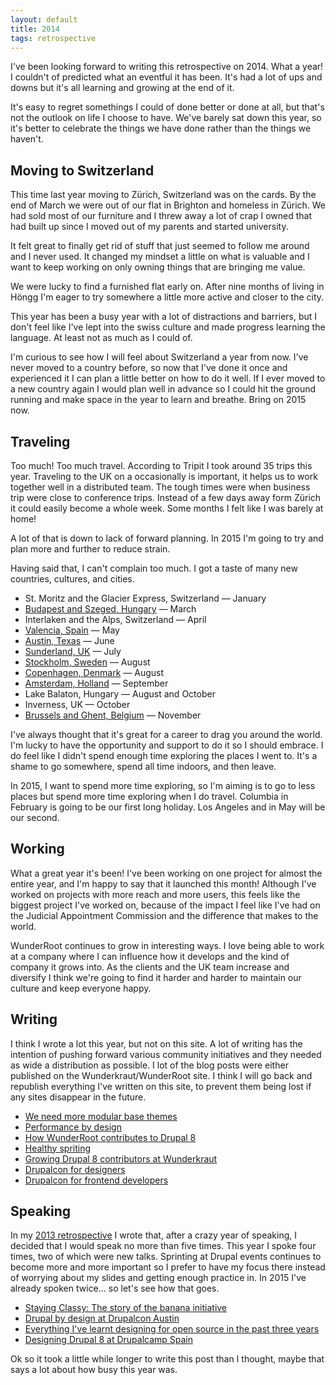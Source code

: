 ```yaml
---
layout: default
title: 2014
tags: retrospective
---
```


I've been looking forward to writing this retrospective on 2014. What a year! I couldn't of predicted what an eventful it has been. It's had a lot of ups and downs but it's all learning and growing at the end of it.

It's easy to regret somethings I could of done better or done at all, but that's not the outlook on life I choose to have. We've barely sat down this year, so it's better to celebrate the things we have done rather than the things we haven't.

## Moving to Switzerland

This time last year moving to Zürich, Switzerland was on the cards. By the end of March we were out of our flat in Brighton and homeless in Zürich. We had sold most of our furniture and I threw away a lot of crap I owned that had built up since I moved out of my parents and started university.

It felt great to finally get rid of stuff that just seemed to follow me around and I never used. It changed my mindset a little on what is valuable and I want to keep working on only owning things that are bringing me value.

We were lucky to find a furnished flat early on. After nine months of living in Höngg I'm eager to try somewhere a little more active and closer to the city.

This year has been a busy year with a lot of distractions and barriers, but I don't feel like I've lept into the swiss culture and made progress learning the language. At least not as much as I could of.

I'm curious to see how I will feel about Switzerland a year from now. I've never moved to a country before, so now that I've done it once and experienced it I can plan a little better on how to do it well. If I ever moved to a new country again I would plan well in advance so I could hit the ground running and make space in the year to learn and breathe. Bring on 2015 now.

## Traveling

Too much! Too much travel. According to Tripit I took around 35 trips this year. Traveling to the UK on a occasionally is important, it helps us to work together well in a distributed team. The tough times were when business trip were close to conference trips. Instead of a few days away form Zürich it could easily become a whole week. Some months I felt like I was barely at home!

A lot of that is down to lack of forward planning. In 2015 I'm going to try and plan more and further to reduce strain.

Having said that, I can't complain too much. I got a taste of many new countries, cultures, and cities.

* St. Moritz and the Glacier Express, Switzerland — January
* [Budapest and Szeged, Hungary](http://szeged2014.drupaldays.org) — March
* Interlaken and the Alps, Switzerland — April
* [Valencia, Spain](http://2014.drupalcamp.es) — May
* [Austin, Texas](https://austin2014.drupal.org) — June
* [Sunderland, UK](http://camp.drupalne.org) — July
* [Stockholm, Sweden](http://hybridconf.net) — August
* [Copenhagen, Denmark](http://frontendunited.org) — August
* [Amsterdam, Holland](https://amsterdam2014.drupal.org) — September
* Lake Balaton, Hungary — August and October
* Inverness, UK — October
* [Brussels and Ghent, Belgium](http://ghent2014.drupalcamp.be) — November

I've always thought that it's great for a career to drag you around the world. I'm lucky to have the opportunity and support to do it so I should embrace. I do feel like I didn't spend enough time exploring the places I went to. It's a shame to go somewhere, spend all time indoors, and then leave.

In 2015, I want to spend more time exploring, so I'm aiming is to go to less places but spend more time exploring when I do travel. Columbia in February is going to be our first long holiday. Los Angeles and in May will be our second.

## Working

What a great year it's been! I've been working on one project for almost the entire year, and I'm happy to say that it launched this month! Although I've worked on projects with more reach and more users, this feels like the biggest project I've worked on, because of the impact I feel like I've had on the Judicial Appointment Commission and the difference that makes to the world.

WunderRoot continues to grow in interesting ways. I love being able to work at a company where I can influence how it develops and the kind of company it grows into. As the clients and the UK team increase and diversify I think we're going to find it harder and harder to maintain our culture and keep everyone happy.

## Writing

I think I wrote a lot this year, but not on this site. A lot of writing has the intention of pushing forward various community initiatives and they needed as wide a distribution as possible. I lot of the blog posts were either published on the Wunderkraut/WunderRoot site. I think I will go back and republish everything I've written on this site, to prevent them being lost if any sites disappear in the future.

* [We need more modular base themes](https://medium.com/@lewisnyman/we-need-more-modular-base-themes-f3fcf3ea893f)
* [Performance by design](http://www.wunderroot.co.uk/blog/performance-design)
* [How WunderRoot contributes to Drupal 8](http://www.wunderroot.co.uk/blog/how-wunderroot-contributes-drupal-8)
* [Healthy spriting](http://www.wunderkraut.com/blog/healthy-sprinting/2014-07-25)
* [Growing Drupal 8 contributors at Wunderkraut](http://www.wunderkraut.com/blog/growing-drupal-8-contributors-at-wunderkraut/2014-11-21)
* [Drupalcon for designers](https://amsterdam2014.drupal.org/news/drupalcon-designers)
* [Drupalcon for frontend developers](https://amsterdam2014.drupal.org/news/drupalcon-frontend-developers)

## Speaking

In my [2013 retrospective](/blog/2013) I wrote that, after a crazy year of speaking, I decided that I would speak no more than five times. This year I spoke four times, two of which were new talks. Sprinting at Drupal events continues to become more and more important so I prefer to have my focus there instead of worrying about my slides and getting enough practice in. In 2015 I've already spoken twice... so let's see how that goes.

* [Staying Classy: The story of the banana initiative](https://groups.drupal.org/node/448453)
* [Drupal by design at Drupalcon Austin](https://austin2014.drupal.org/session/drupal-design.html)
* [Everything I've learnt designing for open source in the past three years](http://frontendunited.org/session-info/everything-i%E2%80%99ve-learnt-designing-open-source-past-3-years-0)
* [Designing Drupal 8 at Drupalcamp Spain]()

Ok so it took a little while longer to write this post than I thought, maybe that says a lot about how busy this year was.

